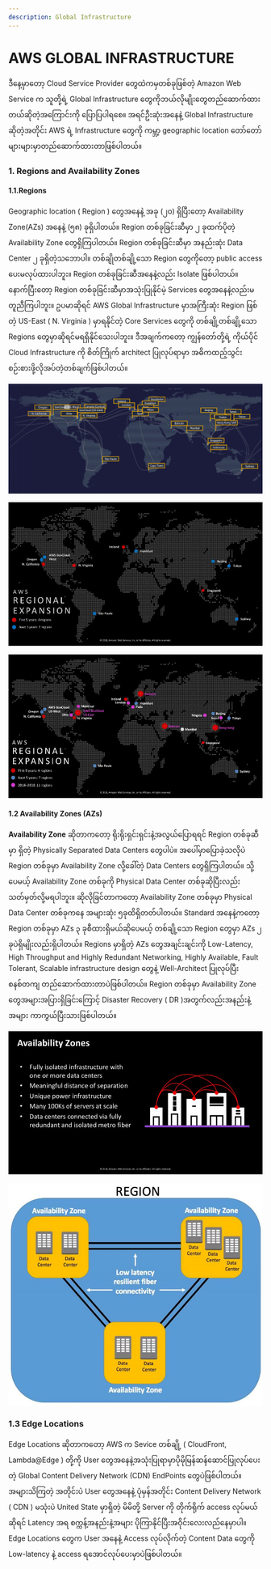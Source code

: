 ```yaml
---
description: Global Infrastructure
---
```


# AWS GLOBAL INFRASTRUCTURE

ဒီနေ့မှာတော့ Cloud Service Provider တွေထဲကမှတစ်ခုဖြစ်တဲ့ Amazon Web Service က သူတို့ရဲ့ Global Infrastructure တွေကိုဘယ်လိုမျိုးတွေတည်ဆောက်ထားတယ်ဆိုတဲ့အကြောင်းကို ပြောပြပါရစေ။ အရင်ဦးဆုံးအနေနဲ့ Global Infrastructure ဆိုတဲ့အတိုင်း AWS ရဲ့ Infrastructure တွေကို ကမ္ဘာ့ geographic location တော်တော်များများမှာတည်ဆောက်ထားတာဖြစ်ပါတယ်။

### 1. Regions and Availability Zones

#### **1.1.Regions** 

Geographic location \( Region \) တွေအနေနဲ့ အခု \(၂၀\) ရှိပြီးတော့ Availability Zone\(AZs\) အနေနဲ့ \(၅၈\) ခုရှိပါတယ်။ Region တစ်ခုခြင်းဆီမှာ ၂ ခုထက်ပိုတဲ့ Availability Zone တွေရှိကြပါတယ်။ Region တစ်ခုခြင်းဆီမှာ အနည်းဆုံး Data Center ၂ ခုရှိတဲ့သဘောပါ။ တစ်ချိုတစ်ချို့သော Region တွေကိုတော့ public access ပေးမလုပ်ထားပါဘူး။ Region တစ်ခုခြင်းဆီအနေနဲ့လည်း Isolate ဖြစ်ပါတယ်။ နောက်ပြီးတော့ Region တစ်ခုခြင်းဆီမှာအသုံးပြုနိုင်မဲ့ Services တွေအနေနဲ့လည်းမတူညီကြပါဘူး။ ဥပမာဆိုရင် AWS Global Infrastructure မှာအကြီးဆုံး Region ဖြစ်တဲ့ US-East \( N. Virginia \) မှာရနိုင်တဲ့ Core Services တွေကို တစ်ချို့တစ်ချို့သော Regions တွေမှာဆိုရင်မရရှိနိုင်သေးပါဘူး။ ဒီအချက်ကတော့ ကျွန်တော်တို့ရဲ့ ကိုယ်ပိုင် Cloud Infrastructure ကို စိတ်ကြိုက် architect ပြုလုပ်ရာမှာ အဓိကထည့်သွင်းစဉ်းစားဖို့လိုအပ်တဲ့တစ်ချက်ဖြစ်ပါတယ်။

![Regions](../.gitbook/assets/screenshot-from-2020-01-02-16-00-17.png)

![AWS Regional Expansion](../.gitbook/assets/46892108_10205950866968769_4569554416478191616_n.jpg)

![Expansion 2016-2018](../.gitbook/assets/46521440_10205950875808990_2194649415476576256_n.jpg)

#### 1.2 Availability Zones \(AZs\) 

**Availability Zone** ဆိုတာကတော့ ရိုးရိုးရှင်းရှင်းနဲ့အလွယ်ပြောရရင် Region တစ်ခုဆီမှာ ရှိတဲ့ Physically Separated Data Centers တွေပါပဲ။ အပေါ်မှာပြောခဲ့သလိုပဲ Region တစ်ခုမှာ Availability Zone လို့ခေါ်တဲ့ Data Centers တွေရှိကြပါတယ်။ သို့ပေမယ့် Availability Zone တစ်ခုကို Physical Data Center တစ်ခုဆိုပြီးလည်းသတ်မှတ်လို့မရပါဘူး။ ဆိုလိုခြင်တာကတော့ Availability Zone တစ်ခုမှာ Physical Data Center တစ်ခုကနေ အများဆုံး ၅ခုထိရှိတတ်ပါတယ်။ Standard အနေနဲ့ကတော့ Region တစ်ခုမှာ AZs ၃ ခုစီထားရှိမယ်ဆိုပေမယ့် တစ်ချို့သော Region တွေမှာ AZs ၂ ခုပဲရှိမျိုးလည်းရှိပါတယ်။ Regions မှာရှိတဲ့ AZs တွေအချင်းချင်းကို Low-Latency, High Throughput and Highly Redundant Networking, Highly Available, Fault Tolerant, Scalable infrastructure design တွေနဲ့ Well-Architect ပြုလုပ်ပြီး စနစ်တကျ တည်ဆောက်ထားတာပဲဖြစ်ပါတယ်။ Region တစ်ခုမှာ Availability Zone တွေအများအပြားရှိခြင်းကြောင့် Disaster Recovery \( DR \)အတွက်လည်းအနည်းနဲ့အများ ကာကွယ်ပြီးသားဖြစ်ပါတယ်။

![Availability Zones](../.gitbook/assets/46517391_10205951173336428_624858556918661120_n%20%281%29.jpg)

![Region and Availability Zone Explained](../.gitbook/assets/47025826_10205954190371852_7708778414357872640_n.jpg)

### 1.3 Edge Locations

Edge Locations ဆိုတာကတော့ AWS က Sevice တစ်ချို့ \( CloudFront, Lambda@Edge \) တို့ကို User တွေအနေနဲ့အသုံးပြုရာမှာပိုမိုမြန်ဆန်ဆောင်ပြုလုပ်ပေးတဲ့ Global Content Delivery Network \(CDN\) EndPoints တွေပဲဖြစ်ပါတယ်။ အများသိကြတဲ့ အတိုင်းပဲ User တွေအနေနဲ့ ပုံမှန်အတိုင်း Content Delivery Network \( CDN \) မသုံးပဲ United State မှာရှိတဲ့ မိမိတို့ Server ကို တိုက်ရိုက် access လုပ်မယ်ဆိုရင် Latency အရ စက္ကန့်အနည်းနဲ့အများ ပိုကြာနိုင်ပြီးအဝိုင်းလေးလည်နေမှာပါ။ Edge Locations တွေက User အနေနဲ့ Access လုပ်လိုက်တဲ့ Content Data တွေကို Low-latency နဲ့ access ရအောင်လုပ်ပေးမှာပဲဖြစ်ပါတယ်။

